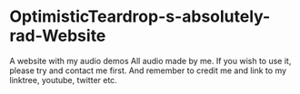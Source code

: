 # OptimisticTeardrop-s-absolutely-rad-Website
A website with my audio demos
All audio made by me. If you wish to use it, please try and contact me first. And remember to credit me and link to my linktree, youtube, twitter etc.
